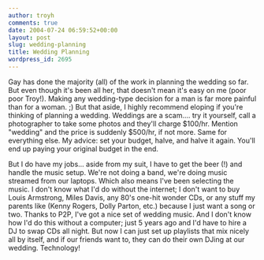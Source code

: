 ```yaml
---
author: troyh
comments: true
date: 2004-07-24 06:59:52+00:00
layout: post
slug: wedding-planning
title: Wedding Planning
wordpress_id: 2695
---
```


Gay has done the majority (all) of the work in planning the wedding so far. But even though it's been all her, that doesn't mean it's easy on me (poor poor Troy!). Making any wedding-type decision for a man is far more painful than for a woman. ;) But that aside, I highly recommend eloping if you're thinking of planning a wedding. Weddings are a scam.... try it yourself, call a photographer to take some photos and they'll charge $100/hr. Mention "wedding" and the price is suddenly $500/hr, if not more. Same for everything else. My advice: set your budget, halve, and halve it again. You'll end up paying your original budget in the end.

But I do have my jobs... aside from my suit, I have to get the beer (!) and handle the music setup. We're not doing a band, we're doing music streamed from our laptops. Which also means I've been selecting the music. I don't know what I'd do without the internet; I don't want to buy Louis Armstrong, Miles Davis, any 80's one-hit wonder CDs, or any stuff my parents like (Kenny Rogers, Dolly Parton, etc.) because I just want a song or two. Thanks to P2P, I've got a nice set of wedding music.  And I don't know how I'd do this without a computer; just 5 years ago and I'd have to hire a DJ to swap CDs all night. But now I can just set up playlists that mix nicely all by itself, and if our friends want to, they can do their own DJing at our wedding. Technology!
